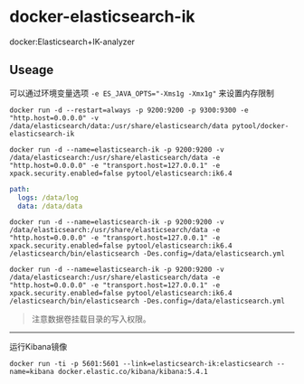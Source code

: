 # docker-elasticsearch-ik

docker:Elasticsearch+IK-analyzer 

## Useage

可以通过环境变量选项 `-e ES_JAVA_OPTS="-Xms1g -Xmx1g"` 来设置内存限制

`docker run -d --restart=always -p 9200:9200 -p 9300:9300 -e "http.host=0.0.0.0" -v /data/elasticsearch/data:/usr/share/elasticsearch/data pytool/docker-elasticsearch-ik`

```
docker run -d --name=elasticsearch-ik -p 9200:9200 -v /data/elasticsearch:/usr/share/elasticsearch/data -e "http.host=0.0.0.0" -e "transport.host=127.0.0.1" -e xpack.security.enabled=false pytool/elasticsearch:ik6.4 
```

```yml
path:
  logs: /data/log
  data: /data/data
```
```
docker run -d --name=elasticsearch-ik -p 9200:9200 -v /data/elasticsearch:/usr/share/elasticsearch/data -e "http.host=0.0.0.0" -e "transport.host=127.0.0.1" -e xpack.security.enabled=false pytool/elasticsearch:ik6.4 /elasticsearch/bin/elasticsearch -Des.config=/data/elasticsearch.yml
```

```
docker run -d --name=elasticsearch-ik -p 9200:9200 -v /data/elasticsearch:/usr/share/elasticsearch/data -e "http.host=0.0.0.0" -e "transport.host=127.0.0.1" -e xpack.security.enabled=false pytool/elasticsearch:ik6.4 /elasticsearch/bin/elasticsearch -Des.config=/data/elasticsearch.yml
```

> 注意数据卷挂载目录的写入权限。

---

运行Kibana镜像

```
docker run -ti -p 5601:5601 --link=elasticsearch-ik:elasticsearch --name=kibana docker.elastic.co/kibana/kibana:5.4.1
```